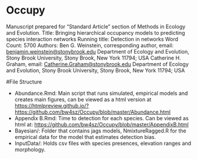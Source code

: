 # Occupy

Manuscript prepared for “Standard Article” section of Methods in Ecology and Evolution. 
Title: Bringing hierarchical occupancy models to predicting species interaction networks
Running title: Detection in networks
Word Count: 5700
Authors:
Ben G. Weinstein, corresponding author, email: benjamin.weinstein@stonybrook.edu
Department of Ecology and Evolution, Stony Brook University, Stony Brook, New York 11794; USA
Catherine H. Graham, email: Catherine.Graham@stonybrook.edu
Department of Ecology and Evolution, Stony Brook University, Stony Brook, New York 11794; USA 

#File Structure

* Abundance.Rmd: Main script that runs simulated, empirical models and creates main figures, can be viewed as a html version at https://htmlpreview.github.io/?https://github.com/bw4sz/Occupy/blob/master/Abundance.html
* Appendix B.Rmd: Time to detection for each species. Can be viewed as html at: https://github.com/bw4sz/Occupy/blob/master/AppendixB.html
* Bayesian/: Folder that contains jags models, NmixtureRagged.R for the empirical data for the model that estimates detection bias.
* InputData/: Holds csv files with species presences, elevation ranges and morphology.
